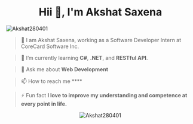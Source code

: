 <h1 align="center">Hii 👋, I'm Akshat Saxena</h1> <p align="left"> 
  
<img src="https://komarev.com/ghpvc/?username=Akshat280401&label=Profile%20views&color=0e75b6&style=flat" alt="Akshat280401" /> 

> 👀 I am Akshat Saxena, working as a Software Developer Intern at CoreCard Software Inc. 

> 🌱 I’m currently learning **C#**, **.NET**, and **RESTful API**.

> 💬 Ask me about **Web Development**

> 📫 How to reach me ****

> ⚡ Fun fact **I love to improve my understanding and competence at every point in life.**

<p align="center"> <img src="https://github-readme-streak-stats.herokuapp.com/?user=Akshat280401&" alt="Akshat280401" /> </p>
